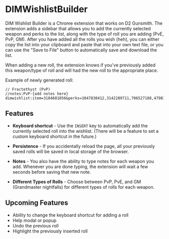 # DIMWishlistBuilder

DIM Wishlist Builder is a Chrome extension that works on D2 Gunsmith. The extension adds a sidebar that allows you to add the currently selected weapon and perks to the list, along with the type of roll you are adding (PvE, PvP, GM). After you have added all the rolls you wish (heh), you can either copy the list into your clipboard and paste that into your own text file, or you can use the "Save to File" button to automatically save and download the list.

When adding a new roll, the extension knows if you've previously added this weapon/type of roll and will had the new roll to the appropriate place.

Example of newly generated roll:

```
// Fractethyst (PvP)
//notes:PvP-{add notes here}
dimwishlist:item=3184681056&perks=1047830412,3142289711,706527188,47981717
```



## Features

* **Keyboard shortcut** - Use the `INSERT` key to automatically add the currently selected roll into the wishlist. (There will be a feature to set a custom keyboard shortcut in the future.)
* **Persistence** - If you accidentally reload the page, all your previously saved rolls will be saved in local storage of the browser.

* **Notes** - You also have the ability to type notes for each weapon you add. Whenever you are done typing, the extension will wait a few seconds before saving that new note.

*  **Different Types of Rolls** - Choose between PvP, PvE, and GM (Grandmaster nightfalls) for different types of rolls for each weapon.

## Upcoming Features

* Ability to change the keyboard shortcut for adding a roll
* Help modal or popup
* Undo the previous roll
* Highlight the previously inserted roll